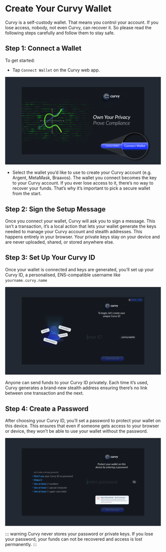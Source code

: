 # Create Your Curvy Wallet

Curvy is a self-custody wallet. That means you control your account. If you lose access, nobody, not even Curvy, can recover it. 
So please read the following steps carefully and follow them to stay safe.

## Step 1: Connect a Wallet

To get started:

- Tap `Connect Wallet` on the Curvy web app.
  
![Connect Wallet](./public/images/connect_wallet.png)

- Select the wallet you’d like to use to create your Curvy account (e.g. Argent, MetaMask, Braavos).
  The wallet you connect becomes the key to your Curvy account. If you ever lose access to it, there’s no way to recover your funds. That’s why it’s important to pick a secure wallet from the start.

## Step 2: Sign the Setup Message

Once you connect your wallet, Curvy will ask you to sign a message.
This isn’t a transaction, it’s a local action that lets your wallet generate the keys needed to manage your Curvy account and stealth addresses. This happens entirely in your browser. Your private keys stay on your device and are never uploaded, shared, or stored anywhere else.

## Step 3: Set Up Your Curvy ID

Once your wallet is connected and keys are generated, you’ll set up your Curvy ID, a personalised, ENS-compatible username like `yourname.curvy.name`

![Set Up Your Curvy ID](./public/images/curvy_id.png)

Anyone can send funds to your Curvy ID privately. Each time it’s used, Curvy generates a brand-new stealth address ensuring there’s no link between one transaction and the next.

## Step 4: Create a Password

After choosing your Curvy ID, you’ll set a password to protect your wallet on this device. 
This ensures that even if someone gets access to your browser or device, they won’t be able to use your wallet without the password.

![Create a Password](./public/images/create_password.png)

::: warning
Curvy never stores your password or private keys. If you lose your password, your funds can not be recovered and access is lost permanently.
:::

